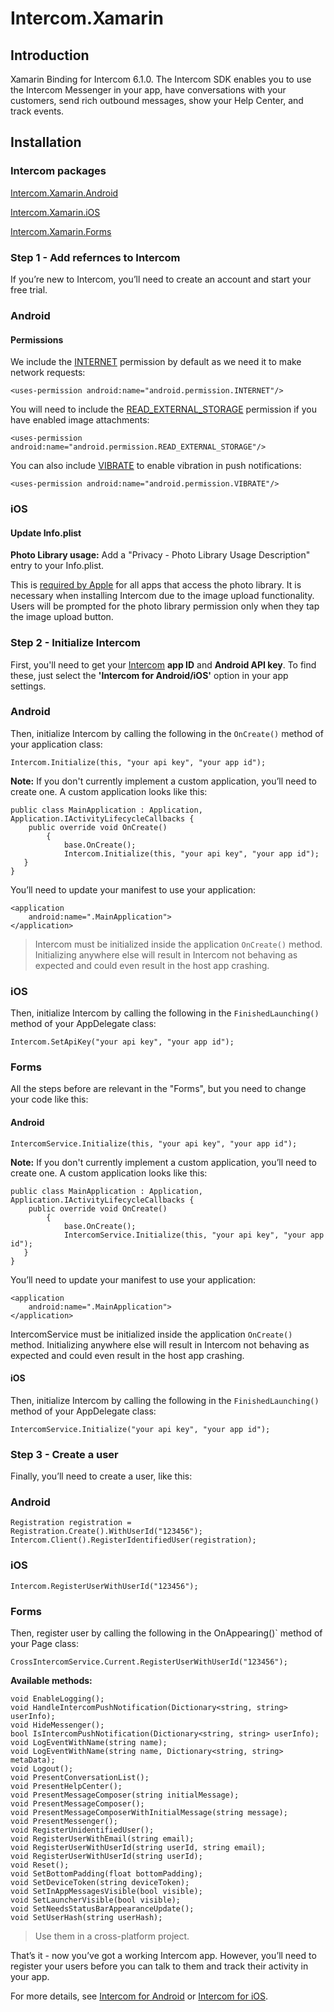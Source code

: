 # Intercom.Xamarin

## Introduction 
Xamarin Binding for Intercom 6.1.0.
The Intercom SDK enables you to use the Intercom Messenger in your app, have conversations with your customers, send rich outbound messages, show your Help Center, and track events.

## Installation

### Intercom packages
[Intercom.Xamarin.Android](https://www.nuget.org/packages/Intercom.Xamarin.Android/7.2.0.0)

[Intercom.Xamarin.iOS](https://www.nuget.org/packages/Intercom.Xamarin.iOS/)

[Intercom.Xamarin.Forms](https://www.nuget.org/packages/Intercom.Xamarin.Forms/6.1.0)


### Step 1 - Add refernces to Intercom
If you’re new to Intercom, you’ll need to create an account and start your free trial.

### Android

#### Permissions
We include the [INTERNET](https://developer.android.com/reference/android/Manifest.permission.html#INTERNET) permission by default as we need it to make network requests:

```
<uses-permission android:name="android.permission.INTERNET"/>
```

You will need to include the [READ_EXTERNAL_STORAGE](http://developer.android.com/reference/android/Manifest.permission.html#READ_EXTERNAL_STORAGE) permission if you have enabled image attachments:

```
<uses-permission android:name="android.permission.READ_EXTERNAL_STORAGE"/>
```

You can also include [VIBRATE](https://developer.android.com/reference/android/Manifest.permission.html#VIBRATE) to enable vibration in push notifications:

```
<uses-permission android:name="android.permission.VIBRATE"/>
```

### iOS

#### Update Info.plist
**Photo Library usage:**
Add a "Privacy - Photo Library Usage Description" entry to your Info.plist.

This is [required by Apple](https://developer.apple.com/library/archive/qa/qa1937/_index.html) for all apps that access the photo library. It is necessary when installing Intercom due to the image upload functionality. Users will be prompted for the photo library permission only when they tap the image upload button.

### Step 2 - Initialize Intercom
First, you'll need to get your [Intercom](https://www.intercom.com/) **app ID** and **Android API key**. To find these, just select the **'Intercom for Android/iOS'** option in your app settings.


### Android
Then, initialize Intercom by calling the following in the `OnCreate()` method of your application class:

```
Intercom.Initialize(this, "your api key", "your app id");
```

**Note:** If you don't currently implement a custom application, you’ll need to create one. A custom application looks like this:

```
public class MainApplication : Application, Application.IActivityLifecycleCallbacks {
    public override void OnCreate()
        {
            base.OnCreate();
            Intercom.Initialize(this, "your api key", "your app id");
   }
}
```

You’ll need to update your manifest to use your application:


```
<application
    android:name=".MainApplication">
</application>
```

>Intercom must be initialized inside the application `OnCreate()` method. Initializing anywhere else will result in Intercom not behaving as expected and could even result in the host app crashing.

### iOS
Then, initialize Intercom by calling the following in the `FinishedLaunching()` method of your AppDelegate class:

```
Intercom.SetApiKey("your api key", "your app id");
```

### Forms
All the steps before are relevant in the "Forms", but you need to change your code like this:

#### Android
```
IntercomService.Initialize(this, "your api key", "your app id");
```

**Note:** If you don't currently implement a custom application, you’ll need to create one. A custom application looks like this:

```
public class MainApplication : Application, Application.IActivityLifecycleCallbacks {
    public override void OnCreate()
        {
            base.OnCreate();
            IntercomService.Initialize(this, "your api key", "your app id");
   }
}
```

You’ll need to update your manifest to use your application:


```
<application
    android:name=".MainApplication">
</application>
```

IntercomService must be initialized inside the application `OnCreate()` method. Initializing anywhere else will result in Intercom not behaving as expected and could even result in the host app crashing.

#### iOS
Then, initialize Intercom by calling the following in the `FinishedLaunching()` method of your AppDelegate class:

```
IntercomService.Initialize("your api key", "your app id");
```

### Step 3 - Create a user
Finally, you’ll need to create a user, like this:

### Android
```
Registration registration = Registration.Create().WithUserId("123456");
Intercom.Client().RegisterIdentifiedUser(registration);
```

### iOS
```
Intercom.RegisterUserWithUserId("123456");
```

### Forms
Then, register user by calling the following in the OnAppearing()` method of your Page class:

```
CrossIntercomService.Current.RegisterUserWithUserId("123456");
```

**Available methods:**
```
void EnableLogging();
void HandleIntercomPushNotification(Dictionary<string, string> userInfo);
void HideMessenger();
bool IsIntercomPushNotification(Dictionary<string, string> userInfo);
void LogEventWithName(string name);
void LogEventWithName(string name, Dictionary<string, string> metaData);
void Logout();
void PresentConversationList();
void PresentHelpCenter();
void PresentMessageComposer(string initialMessage);
void PresentMessageComposer();
void PresentMessageComposerWithInitialMessage(string message);
void PresentMessenger();
void RegisterUnidentifiedUser();
void RegisterUserWithEmail(string email);
void RegisterUserWithUserId(string userId, string email);
void RegisterUserWithUserId(string userId);
void Reset();
void SetBottomPadding(float bottomPadding);
void SetDeviceToken(string deviceToken);
void SetInAppMessagesVisible(bool visible);
void SetLauncherVisible(bool visible);
void SetNeedsStatusBarAppearanceUpdate();
void SetUserHash(string userHash);
```
>Use them in a cross-platform project.

That’s it - now you’ve got a working Intercom app. However, you’ll need to register your users before you can talk to them and track their activity in your app.

For more details, see [Intercom for Android](https://developers.intercom.com/installing-intercom/docs/android-installation) or [Intercom for iOS](https://developers.intercom.com/installing-intercom/docs/ios-installation).